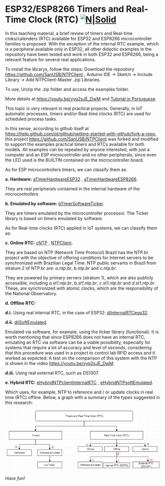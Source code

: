 # ESP32/ESP8266 Timers and Real-Time Clock (RTC) [![N|Solid](http://sanusb.blogspot.com.br/favicon.ico)](http://sanusb.org/)


In this teaching material, a brief review of timers and Real-time cloks/calenders (RTC) available for ESP32 and ESP8266 microcontroller families is proposed. With the exception of the internal RTC example, which is a peripheral available only in ESP32, all other didactic examples in the repository have been tested and work in both ESP32 and ESP8266, being a relevant feature for several real applications. 

To install the librarys, follow the steps: 
Download the repository https://github.com/SanUSB/NTPClient , Arduino IDE -> Sketch -> Include Library -> Add NTPClient-Master .zip Libraries. 

To use, Unzip the .zip folder and access the examples folder.


More details at https://youtu.be/vyq2sJE_DwM and [Tutorial in Portuguese](https://github.com/SanUSB/NTPClient/tree/master/miscellaneous/Tutorial.pdf).

This topic is very relevant in real practical projects. Generally, in IoT automatic processes, timers and/or Real-time clocks (RTC) are used for scheduled process tasks.


In this sense, according to github itself at https://help.github.com/pt/github/getting-started-with-github/fork-a-repo, this project https://github.com/SanUSB/NTPClient
was forked and modified to support the examples practical timers and RTCs available for both models. All examples can be repeated by anyone 
interested, with just a computer and an ESP microcontroller and no other peripherals, since even the LED used is the BUILTIN contained on the microcontroller 
board.

As for ESP microcontrollers timers, we can classify them as:

**a. Hardware:** [aTimerHardwareESP32](https://github.com/SanUSB/NTPClient/tree/master/examples/aTimerHardwareESP32) , 
[aTimerHardwareESP8266](https://github.com/SanUSB/NTPClient/tree/master/examples/aTimerHardwareESP8266).

They are real peripherals contained in the internal hardware of the microcontrollers

**b. Emulated by software:** [bTimerSoftwareTicker](https://github.com/SanUSB/NTPClient/tree/master/examples/bTimerSoftwareTicker).

They are timers emulated by the microcontroller processor. The Ticker library is based on timers emulated by software.


As for Real-time clocks (RTC) applied in IoT systems, we can classify them as:

**c. Online RTC:** [cNTP](https://github.com/SanUSB/NTPClient/tree/master/examples/cNTP) , 
[NTPClient](https://github.com/SanUSB/NTPClient/tree/master/examples/cNTPclient).

They are based on NTP (Network Time Protocol)
Brazil has the NTP.br project with the objective of offering conditions for Internet servers to be synchronized with Brazilian Legal Time. NTP public servants in Brazil from stratum 2 of NTP.br are: *a.ntp.br*, *b.ntp.br* and *c.ntp.br*.

They are powered by primary servers (stratum 1), which are also publicly accessible, including *a.st1.ntp.br*, *b.st1.ntp.br*, *c.st1.ntp.br* and *d.st1.ntp.br*. These, are synchronized with atomic clocks, which are the responsibility of the National Observatory.

**d. Offline RTC:**

**d.i.** Using real internal RTC, in the case of ESP32: [diInternalRTCesp32](https://github.com/SanUSB/NTPClient/tree/master/examples/diInternalRTCesp32).


**d.ii.** [diiSoftEmulated](https://github.com/SanUSB/NTPClient/tree/master/examples/diiSoftEmulated).

Emulated via software, for example, using the ticker library (functional). It is worth mentioning that since ESP8266 does not have an internal RTC, emulating an RTC via software can be a viable possibility, especially for systems that require a lot of accuracy and level of seconds, considering that this procedure was used in a project to control lab RFID access and it worked as expected. A test on the comparison of this system with the NTP is shown in the video https://youtu.be/vyq2sJE_DwM.


**d.iii.** Using real external RTC, such as DS1307.


**e. Hybrid RTC:** [eHybridNTPclientInternalRTC](https://github.com/SanUSB/NTPClient/tree/master/examples/eHybridNTPclientInternalRTC) , 
[eHybridNTPsoftEmulated](https://github.com/SanUSB/NTPClient/tree/master/examples/eHybridNTPsoftEmulated).


Which uses, for example, NTP to reference and / or update clocks in real time (RTC) offline. Below, a graph with a summary of the types 
suggested in this research:

![](https://github.com/SanUSB/NTPClient/blob/master/Images/Fig.png)

*Have fun!*

